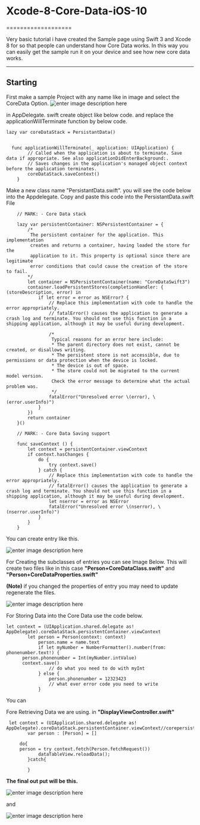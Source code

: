 # Xcode-8-Core-Data-iOS-10 
===================


Very basic tutorial i have created the Sample page using Swift 3 and Xcode 8 for so that people can understand how Core Data works. In this way you can easily get the sample run it on your device and see how new core data works.

----------


Starting
-------------

First make a sample Project with any name like in image and select the CoreData Option.
![enter image description here](https://dl.dropboxusercontent.com/s/yt5gsyllzgcjbqe/Screen%20Shot%202016-10-24%20at%205.29.11%20PM.png?dl=0)

in AppDelegate. swift create object like below code. and replace the applicationWillTerminate function by below code.
```
lazy var coreDataStack = PersistantData()


  func applicationWillTerminate(_ application: UIApplication) {
        // Called when the application is about to terminate. Save data if appropriate. See also applicationDidEnterBackground:.
        // Saves changes in the application's managed object context before the application terminates.
        coreDataStack.saveContext()
    }

```
Make a new class name "PersistantData.swift".
you will see the code below into the Appdelegate.
Copy and paste this code into the PersistantData.swift File

```
    // MARK: - Core Data stack

    lazy var persistentContainer: NSPersistentContainer = {
        /*
         The persistent container for the application. This implementation
         creates and returns a container, having loaded the store for the
         application to it. This property is optional since there are legitimate
         error conditions that could cause the creation of the store to fail.
        */
        let container = NSPersistentContainer(name: "CoreDataSwift3")
        container.loadPersistentStores(completionHandler: { (storeDescription, error) in
            if let error = error as NSError? {
                // Replace this implementation with code to handle the error appropriately.
                // fatalError() causes the application to generate a crash log and terminate. You should not use this function in a shipping application, although it may be useful during development.
                 
                /*
                 Typical reasons for an error here include:
                 * The parent directory does not exist, cannot be created, or disallows writing.
                 * The persistent store is not accessible, due to permissions or data protection when the device is locked.
                 * The device is out of space.
                 * The store could not be migrated to the current model version.
                 Check the error message to determine what the actual problem was.
                 */
                fatalError("Unresolved error \(error), \(error.userInfo)")
            }
        })
        return container
    }()

    // MARK: - Core Data Saving support

    func saveContext () {
        let context = persistentContainer.viewContext
        if context.hasChanges {
            do {
                try context.save()
            } catch {
                // Replace this implementation with code to handle the error appropriately.
                // fatalError() causes the application to generate a crash log and terminate. You should not use this function in a shipping application, although it may be useful during development.
                let nserror = error as NSError
                fatalError("Unresolved error \(nserror), \(nserror.userInfo)")
            }
        }
    }
```
You can create entry like this.

![enter image description here](https://dl.dropbox.com/s/9z4l3ove96q1lo9/Screen%20Shot%202016-10-24%20at%205.47.37%20PM.png?dl=0)

For Creating the subclasses of entries you can see Image Below.  This will create two files like in this case **"Person+CoreDataClass.swift"** and **"Person+CoreDataProperties.swift"**

**(Note)** if you changed the properties of entry you may need to update regenerate the files.


![enter image description here](https://dl.dropbox.com/s/woq06mx3dnt8brf/Screen%20Shot%202016-10-24%20at%205.55.38%20PM.png?dl=0)

For Storing Data into the Core Data use the code below.

```
let context = (UIApplication.shared.delegate as! AppDelegate).coreDataStack.persistentContainer.viewContext
        let person = Person(context: context)
            person.name = name.text	
            if let myNumber = NumberFormatter().number(from: phonenumber.text!) {
	  person.phonenumber = Int(myNumber.intValue)
	  context.save()
                // do what you need to do with myInt
            } else {
                person.phonenumber = 12323423
                // what ever error code you need to write
            }

```
You can 


Fore Retrieving Data we are using. in **"DisplayViewController.swift"**
```
 let context = (UIApplication.shared.delegate as! AppDelegate).coreDataStack.persistentContainer.viewContext//corepersistentContainer.viewContext
        var person : [Person] = []
    
     do{
     person = try context.fetch(Person.fetchRequest())
            dataTableView.reloadData();
        }catch{
            
        }
```
**The final out put will be this.**

![enter image description here](https://dl.dropboxusercontent.com/s/i6p5ojnwr33fqz6/Simulator%20Screen%20Shot%20Oct%2024,%202016,%204.41.57%20PM.png?dl=0)

and 

![enter image description here](https://dl.dropbox.com/s/f37zajmkchmkrec/Simulator%20Screen%20Shot%20Oct%2024,%202016,%204.42.26%20PM.png?dl=0)

